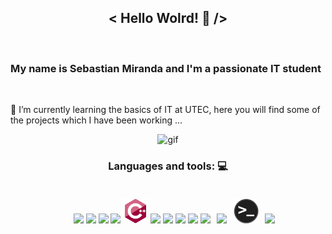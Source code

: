 <link rel="stylesheet" href="https://cdn.jsdelivr.net/gh/devicons/devicon@v2.14.0/devicon.min.css">
<!-- Title -->
<h2 align="center"> < Hello Wolrd! 👋 /></h2> 

<br>

<!-- Quote -->
<h3> My name is Sebastian Miranda and I'm a passionate IT student</h3>
    
<!-- Background -->

 🌱 I’m currently learning the basics of IT at UTEC, here you will find some of the projects which I have been working ...

<p align="center"> 
<img src="https://user-images.githubusercontent.com/55005374/95673501-37764680-0b66-11eb-8ee1-d4f4a2b285d9.gif" alt="gif" </img>
</p>


<!-- Features -->
<p><H3 align="center"><strong> Languages and tools: 💻 </strong></p>
<br>
    
  <!-- Icons -->
  
  <img height="40" src="https://cdn.jsdelivr.net/gh/devicons/devicon/icons/java/java-original.svg" />
  <img height="40" src="https://miro.medium.com/max/1400/1*O68LbDvD5Dcsnez73M7v4Q.png" />
  <img height="40" src="https://cdn.freebiesupply.com/logos/large/2x/hibernate-logo-png-transparent.png" />
  <img height="40" src="https://cdn.jsdelivr.net/gh/devicons/devicon/icons/git/git-original.svg" />
  <img height="40" src="https://raw.githubusercontent.com/devicons/devicon/master/icons/cplusplus/cplusplus-original.svg" alt="cplusplus" />
  <img height="40" src="https://cdn.jsdelivr.net/gh/devicons/devicon/icons/c/c-original.svg" />
  <img height="40" src="https://cdn.jsdelivr.net/gh/devicons/devicon/icons/linux/linux-original.svg" />
  <img height="40" src="https://cdn.jsdelivr.net/gh/devicons/devicon/icons/postgresql/postgresql-original-wordmark.svg" />
  <img height="40" src="https://cdn.jsdelivr.net/gh/devicons/devicon/icons/html5/html5-original.svg" />
  <img height="40" src="https://cdn.jsdelivr.net/gh/devicons/devicon/icons/css3/css3-original.svg" />
  <img height="40" src="https://user-images.githubusercontent.com/55005374/103146298-d98ce000-470c-11eb-973d-3ff9e1b90561.png">
  <img height="40" src="https://raw.githubusercontent.com/github/explore/80688e429a7d4ef2fca1e82350fe8e3517d3494d/topics/terminal/terminal.png">
  <img height="40" src="https://user-images.githubusercontent.com/55005374/100187906-b7eecd80-2eae-11eb-8074-b65db8dfaecb.png">

    

<!--
**JuanSeMiranda/JuanseMiranda** is a ✨ _special_ ✨ repository because its `README.md` (this file) appears on your GitHub profile.

Here are some ideas to get you started:

- 🔭 I’m currently working on ...
- 🌱 I’m currently learning ...
- 👯 I’m looking to collaborate on ...
- 🤔 I’m looking for help with ...
- 💬 Ask me about ...
- 📫 How to reach me: ...
- 😄 Pronouns: ...
- ⚡ Fun fact: ...
-->
